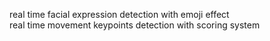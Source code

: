 real time facial expression detection with emoji effect\
real time movement keypoints detection with scoring system
